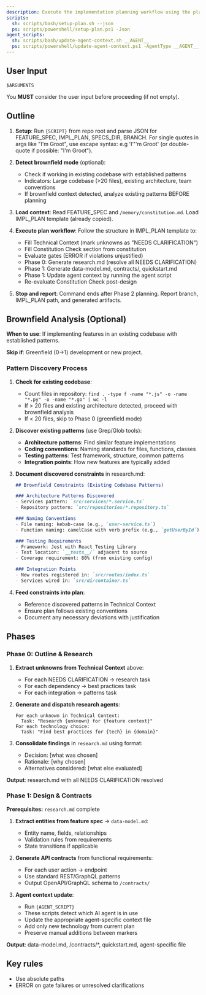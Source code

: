 ```yaml
---
description: Execute the implementation planning workflow using the plan template to generate design artifacts.
scripts:
  sh: scripts/bash/setup-plan.sh --json
  ps: scripts/powershell/setup-plan.ps1 -Json
agent_scripts:
  sh: scripts/bash/update-agent-context.sh __AGENT__
  ps: scripts/powershell/update-agent-context.ps1 -AgentType __AGENT__
---
```


## User Input

```text
$ARGUMENTS
```

You **MUST** consider the user input before proceeding (if not empty).

## Outline

1. **Setup**: Run `{SCRIPT}` from repo root and parse JSON for FEATURE_SPEC, IMPL_PLAN, SPECS_DIR, BRANCH. For single quotes in args like "I'm Groot", use escape syntax: e.g 'I'\''m Groot' (or double-quote if possible: "I'm Groot").

2. **Detect brownfield mode** (optional):
   - Check if working in existing codebase with established patterns
   - Indicators: Large codebase (>20 files), existing architecture, team conventions
   - If brownfield context detected, analyze existing patterns BEFORE planning

3. **Load context**: Read FEATURE_SPEC and `/memory/constitution.md`. Load IMPL_PLAN template (already copied).

4. **Execute plan workflow**: Follow the structure in IMPL_PLAN template to:
   - Fill Technical Context (mark unknowns as "NEEDS CLARIFICATION")
   - Fill Constitution Check section from constitution
   - Evaluate gates (ERROR if violations unjustified)
   - Phase 0: Generate research.md (resolve all NEEDS CLARIFICATION)
   - Phase 1: Generate data-model.md, contracts/, quickstart.md
   - Phase 1: Update agent context by running the agent script
   - Re-evaluate Constitution Check post-design

5. **Stop and report**: Command ends after Phase 2 planning. Report branch, IMPL_PLAN path, and generated artifacts.

## Brownfield Analysis (Optional)

**When to use**: If implementing features in an existing codebase with established patterns.

**Skip if**: Greenfield (0→1) development or new project.

### Pattern Discovery Process

1. **Check for existing codebase**:
   - Count files in repository: `find . -type f -name "*.js" -o -name "*.py" -o -name "*.go" | wc -l`
   - If > 20 files and existing architecture detected, proceed with brownfield analysis
   - If < 20 files, skip to Phase 0 (greenfield mode)

2. **Discover existing patterns** (use Grep/Glob tools):
   - **Architecture patterns**: Find similar feature implementations
   - **Coding conventions**: Naming standards for files, functions, classes
   - **Testing patterns**: Test framework, structure, common patterns
   - **Integration points**: How new features are typically added

3. **Document discovered constraints** in research.md:
   ```markdown
   ## Brownfield Constraints (Existing Codebase Patterns)

   ### Architecture Patterns Discovered
   - Services pattern: `src/services/*.service.ts`
   - Repository pattern: `src/repositories/*.repository.ts`

   ### Naming Conventions
   - File naming: kebab-case (e.g., `user-service.ts`)
   - Function naming: camelCase with verb prefix (e.g., `getUserById`)

   ### Testing Requirements
   - Framework: Jest with React Testing Library
   - Test location: `__tests__/` adjacent to source
   - Coverage requirement: 80% (from existing config)

   ### Integration Points
   - New routes registered in: `src/routes/index.ts`
   - Services wired in: `src/di/container.ts`
   ```

4. **Feed constraints into plan**:
   - Reference discovered patterns in Technical Context
   - Ensure plan follows existing conventions
   - Document any necessary deviations with justification

## Phases

### Phase 0: Outline & Research

1. **Extract unknowns from Technical Context** above:
   - For each NEEDS CLARIFICATION → research task
   - For each dependency → best practices task
   - For each integration → patterns task

2. **Generate and dispatch research agents**:
   ```
   For each unknown in Technical Context:
     Task: "Research {unknown} for {feature context}"
   For each technology choice:
     Task: "Find best practices for {tech} in {domain}"
   ```

3. **Consolidate findings** in `research.md` using format:
   - Decision: [what was chosen]
   - Rationale: [why chosen]
   - Alternatives considered: [what else evaluated]

**Output**: research.md with all NEEDS CLARIFICATION resolved

### Phase 1: Design & Contracts

**Prerequisites:** `research.md` complete

1. **Extract entities from feature spec** → `data-model.md`:
   - Entity name, fields, relationships
   - Validation rules from requirements
   - State transitions if applicable

2. **Generate API contracts** from functional requirements:
   - For each user action → endpoint
   - Use standard REST/GraphQL patterns
   - Output OpenAPI/GraphQL schema to `/contracts/`

3. **Agent context update**:
   - Run `{AGENT_SCRIPT}`
   - These scripts detect which AI agent is in use
   - Update the appropriate agent-specific context file
   - Add only new technology from current plan
   - Preserve manual additions between markers

**Output**: data-model.md, /contracts/*, quickstart.md, agent-specific file

## Key rules

- Use absolute paths
- ERROR on gate failures or unresolved clarifications

